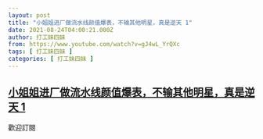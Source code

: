 ```yaml
---
layout: post
title: "小姐姐进厂做流水线颜值爆表，不输其他明星，真是逆天 1"
date: 2021-08-24T04:00:21.000Z
author: 打工妹四妹
from: https://www.youtube.com/watch?v=gJ4wL_YrQXc
tags: [ 打工妹四妹 ]
categories: [ 打工妹四妹 ]
---
```

<!--1629777621000-->
[小姐姐进厂做流水线颜值爆表，不输其他明星，真是逆天 1](https://www.youtube.com/watch?v=gJ4wL_YrQXc)
------

<div>
歡迎訂閱
</div>
